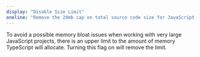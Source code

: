 ```yaml
---
display: "Disable Size Limit"
oneline: "Remove the 20mb cap on total source code size for JavaScript files in the TypeScript language server."
---
```


To avoid a possible memory bloat issues when working with very large JavaScript projects, there is <span class='important'>an upper limit to the amount of memory TypeScript will allocate</span>. Turning this flag on will remove the limit.
